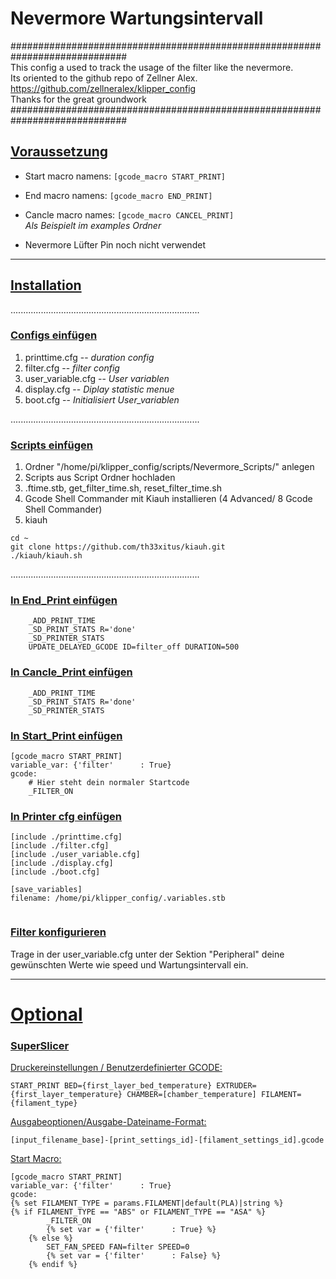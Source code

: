 # Nevermore Wartungsintervall  
  
#############################################################################  
This config a used to track the usage of the filter like the nevermore.       
Its oriented to the github repo of Zellner Alex.  		            	
https://github.com/zellneralex/klipper_config  						   
Thanks for the great groundwork  									     
#############################################################################  
  

## <u>Voraussetzung</u> 
  
- Start macro namens: `[gcode_macro START_PRINT] `
- End macro namens: `[gcode_macro END_PRINT] `
- Cancle macro names: `[gcode_macro CANCEL_PRINT]`  
*Als Beispielt im examples Ordner*  
   
- Nevermore Lüfter Pin noch nicht verwendet
  
--- 
  
## <u>Installation</u>  
...........................................................................
### <u>Configs einfügen</u>   
  
1. printtime.cfg -- *duration config*
2. filter.cfg -- *filter config*
3. user_variable.cfg -- *User variablen*
4. display.cfg -- *Diplay statistic menue*
5. boot.cfg  -- *Initialisiert User_variablen*  

...........................................................................
### <u>Scripts einfügen</u>   
  
1. Ordner "/home/pi/klipper_config/scripts/Nevermore_Scripts/" anlegen
2. Scripts aus Script Ordner hochladen
3. .ftime.stb, get_filter_time.sh, reset_filter_time.sh
4. Gcode Shell Commander mit Kiauh installieren (4 Advanced/ 8 Gcode Shell Commander)
5. kiauh 
```
cd ~
git clone https://github.com/th33xitus/kiauh.git
./kiauh/kiauh.sh
```
...........................................................................
### <u>In End_Print einfügen</u>  
  
```
    _ADD_PRINT_TIME
    _SD_PRINT_STATS R='done'
    _SD_PRINTER_STATS
    UPDATE_DELAYED_GCODE ID=filter_off DURATION=500
 ```
  
### <u>In Cancle_Print einfügen</u>
  
```
    _ADD_PRINT_TIME
    _SD_PRINT_STATS R='done'
    _SD_PRINTER_STATS
```
  
### <u>In Start_Print einfügen</u>
```
[gcode_macro START_PRINT]
variable_var: {'filter'      : True}
gcode:  
    # Hier steht dein normaler Startcode
    _FILTER_ON
```
  
### <u>In Printer cfg einfügen</u>
```
[include ./printtime.cfg]
[include ./filter.cfg]
[include ./user_variable.cfg]
[include ./display.cfg]
[include ./boot.cfg]

[save_variables]
filename: /home/pi/klipper_config/.variables.stb
  
```  
  
      
### <u>Filter konfigurieren</u>
  
Trage in der user_variable.cfg unter der Sektion "Peripheral" deine gewünschten Werte wie speed und Wartungsintervall ein.
  
---


# <u>Optional</u> 
   
### <u>SuperSlicer</u>  
  
<u>Druckereinstellungen / Benutzerdefinierter GCODE:  </u>
  
`START_PRINT BED={first_layer_bed_temperature} EXTRUDER={first_layer_temperature} CHAMBER=[chamber_temperature] FILAMENT={filament_type}`
  
<u>Ausgabeoptionen/Ausgabe-Dateiname-Format:  </u>  
  
`[input_filename_base]-[print_settings_id]-[filament_settings_id].gcode`

<u>Start Macro:  </u>

```
[gcode_macro START_PRINT]
variable_var: {'filter'      : True}
gcode:  
{% set FILAMENT_TYPE = params.FILAMENT|default(PLA)|string %}
{% if FILAMENT_TYPE == "ABS" or FILAMENT_TYPE == "ASA" %}
        _FILTER_ON
        {% set var = {'filter'      : True} %}
    {% else %}
        SET_FAN_SPEED FAN=filter SPEED=0
        {% set var = {'filter'      : False} %}
    {% endif %}
```
